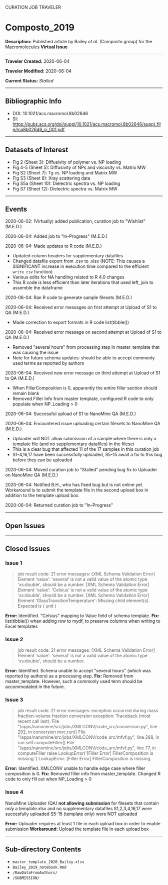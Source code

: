 CURATION JOB TRAVELER

# Composto_2019

**Description:** Published article by Bailey *et al.* (Composto group) for the Macromolecules **Virtual Issue**

---

**Traveler Created:** 2020-06-04

**Traveler Modified:** 2020-06-04

**Current Status:** *Stalled*

---

## Bibliographic Info

* DOI: 10.1021/acs.macromol.8b02646
* SI: https://pubs.acs.org/doi/suppl/10.1021/acs.macromol.8b02646/suppl_file/ma8b02646_si_001.pdf

---

## Datasets of Interest

* Fig 2 (Sheet 3): Diffusivity of polymer vs. NP loading
* Fig 4-5 (Sheet 5): Diffusivity of NPs and viscosity vs. Matrix MW
* Fig S2 (Sheet 7): Tg vs. NP loading and Matrix MW
* Fig S3 (Sheet 8): Xray scattering data
* Fig S5a (Sheet 10): Dielectric spectra vs. NP loading
* Fig S7 (Sheet 12): Dielectric spectra vs. Matrix MW

---

## Events

2020-06-02: (Virtually) added publication, curation job to "Wishlist" (M.E.D.)

2020-06-04: Added job to "In-Progress" (M.E.D.)

2020-06-04: Made updates to R code (M.E.D.)
* Updated column headers for supplementary datafiles
* Changed datafile export from .csv to .xlsx (NOTE: This causes a SIGNIFICANT increase in execution time compared to the efficient `write_csv` function)
* Various edits for NA handling related to R 4.0 changes
* This R code is less efficient than later iterations that used left_join to assemble the dataframe

2020-06-04: Ran R code to generate sample filesets (M.E.D.)

2020-06-04: Received error messages on first attempt at Upload of S1 to QA (M.E.D.)
* Made correction to export formats in R code list(tibble())

2020-06-04: Received error message on second attempt at Upload of S1 to QA (M.E.D.)
* Removed "several hours" from processing step in master_template that was causing the issue
* Note for future schema updates: should be able to accept commonly used terms as reported by authors

2020-06-04: Received new error message on third attempt at Upload of S1 to QA (M.E.D.)
* When FillerComposition is 0, apparently the entire filler section should remain blank
* Removed Filler Info from master template, configured R code to only populate when NP_Loading > 0

2020-06-04: Successful upload of S1 to NanoMine QA (M.E.D.)

2020-06-04: Encountered issue uploading certain filesets to NanoMine QA (M.E.D.)
* Uploader will NOT allow submission of a sample where there is only a template file (and no supplementary datafiles) in the fileset
* This is a clear bug that affected 11 of the 17 samples in this curation job
* S1-4,16,17 have been successfully uploaded, S5-15 await a fix to this bug before they can be uploaded

2020-06-04: Moved curation job to "Stalled" pending bug fix to Uploader on NanoMine QA (M.E.D.)

2020-06-04: Notified B.H., who has fixed bug but is not online yet. Workaround is to submit the template file in the second upload box in addition to the template upload box.

2020-06-04: Returned curation job to "In-Progress"




---

## Open Issues



---

## Closed Issues

### Issue 1
>job result code: 21
>error messages: [XML Schema Validation Error] Element 'value': 'several' is not a valid value of the atomic type 'xs:double', should be a number. [XML Schema Validation Error] Element 'value': 'Celsius' is not a valid value of the atomic type 'xs:double', should be a number. [XML Schema Validation Error] Element 'GlassTransitionTemperature': Missing child element(s). Expected is ( unit )

**Error:** Identified. "Celsius" mapping to Value field of schema template.
**Fix:** list(tibble()) when adding row to mydf, to preserve columns when writing to Excel templates

### Issue 2
>job result code: 21
>error messages: [XML Schema Validation Error] Element 'value': 'several' is not a valid value of the atomic type 'xs:double', should be a number.

**Error:** Identified. Schema unable to accept "several hours" (which was reported by authors) as a processing step.
**Fix:** Removed from master_template. However, such a commonly used term should be accommodated in the future.

### Issue 3
>job result code: 21
>error messages: exception occurred during mass fraction-volume fraction conversion exception: Traceback (most recent call last): File "/apps/nanomine/src/jobs/XMLCONV/code_src/conversion.py", line 292, in conversion mvc.run() File "/apps/nanomine/src/jobs/XMLCONV/code_src/mfvf.py", line 288, in run self.computeFiller() File "/apps/nanomine/src/jobs/XMLCONV/code_src/mfvf.py", line 77, in computeFiller raise LookupError('[Filler Error] FillerComposition is missing.') LookupError: [Filler Error] FillerComposition is missing.

**Error:** Identified. XMLCONV unable to handle edge case where filler composition is 0.
**Fix:** Removed filler info from master_template. Changed R code to only fill out when NP_Loading > 0

### Issue 4
NanoMine Uploader (QA) **not allowing submission** for filesets that contain *only* a template.xlsx and no supplementary datafiles
S1,2,3,4,16,17 were succesfully uploaded
S5-15 (template only) were NOT uploaded

**Error:** Uploader requires at least 1 file in each upload box in order to enable submission
**Workaround:** Upload the template file in each upload box

---

## Sub-directory Contents

* `master_template_2020_Bailey.xlsx`
* `Bailey_2019_notebook.Rmd`
* `/RawDataFromAuthors/`
* `/SUBMISSION/`

